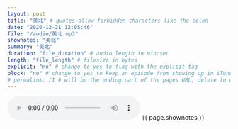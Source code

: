 ```yaml
---
layout: post
title: "美北" # quotes allow forbidden characters like the colon
date: "2020-12-21 12:05:46"
file: "/audio/美北.mp3"
shownotes: "美北"
summary: "美北"
duration: "file_duration" # audio length in min:sec
length: "file_length" # filesize in bytes
explicit: "no" # change to yes to flag with the explicit tag
block: "no" # change to yes to keep an episode from showing up in iTunes
# permalink: /1 # will be the ending part of the pages URL, delete to default to the title
---
```


<audio controls>
<source src="{{site.url}}{{site.baseurl}}{{ page.file }}" type="audio/x-mp3">
Your browser does not support the audio element.
</audio>
{{ page.shownotes }}
